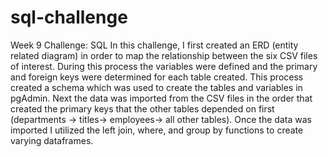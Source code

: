 # sql-challenge
Week 9 Challenge: SQL
In this challenge, I first created an ERD (entity related diagram) in order to map the relationship between the six CSV files of interest. During this process the variables were defined and the primary and foreign keys were determined for each table created. This process created a schema which was used to create the tables and variables in pgAdmin. Next the data was imported from the CSV files in the order that created the primary keys that the other tables depended on first (departments -> titles-> employees-> all other tables). Once the data was imported I utilized the left join, where, and group by functions to create varying dataframes.
